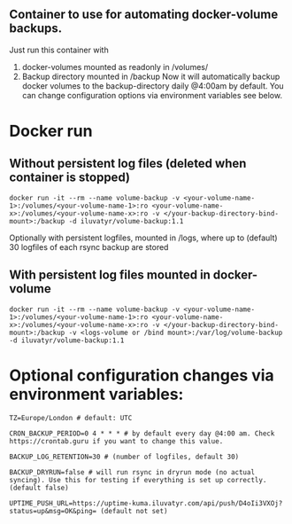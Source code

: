 ## Container to use for automating docker-volume backups.

Just run this container with
1) docker-volumes mounted as readonly in /volumes/
2) Backup directory mounted in /backup
Now it will automatically backup docker volumes to the backup-directory daily @4:00am by default. You can change configuration options via environment variables see below. 

# Docker run
## Without persistent log files (deleted when container is stopped)
```
docker run -it --rm --name volume-backup -v <your-volume-name-1>:/volumes/<your-volume-name-1>:ro <your-volume-name-x>:/volumes/<your-volume-name-x>:ro -v </your-backup-directory-bind-mount>:/backup -d iluvatyr/volume-backup:1.1
```
Optionally with persistent logfiles, mounted in /logs, where up to (default) 30 logfiles of each rsync backup are stored

## With persistent log files mounted in docker-volume
```
docker run -it --rm --name volume-backup -v <your-volume-name-1>:/volumes/<your-volume-name-1>:ro <your-volume-name-x>:/volumes/<your-volume-name-x>:ro -v </your-backup-directory-bind-mount>:/backup -v <logs-volume or /bind mount>:/var/log/volume-backup -d iluvatyr/volume-backup:1.1
```

# Optional configuration changes via environment variables: 
```
TZ=Europe/London # default: UTC

CRON_BACKUP_PERIOD=0 4 * * * # by default every day @4:00 am. Check https://crontab.guru if you want to change this value.

BACKUP_LOG_RETENTION=30 # (number of logfiles, default 30)

BACKUP_DRYRUN=false # will run rsync in dryrun mode (no actual syncing). Use this for testing if everything is set up correctly. (default false)

UPTIME_PUSH_URL=https://uptime-kuma.iluvatyr.com/api/push/D4oIi3VXOj?status=up&msg=OK&ping= (default not set)
```
